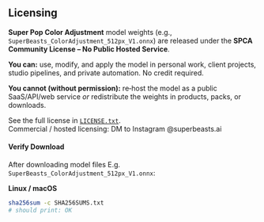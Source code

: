 ## Licensing

**Super Pop Color Adjustment** model weights (e.g., `SuperBeasts_ColorAdjustment_512px_V1.onnx`) are released under the **SPCA Community License – No Public Hosted Service**.

**You can:** use, modify, and apply the model in personal work, client projects, studio pipelines, and private automation. No credit required.

**You cannot (without permission):** re‑host the model as a public SaaS/API/web service *or* redistribute the weights in products, packs, or downloads.

See the full license in [`LICENSE.txt`](./LICENSE.txt).  
Commercial / hosted licensing: DM to Instagram @superbeasts.ai

#### Verify Download

After downloading model files E.g. `SuperBeasts_ColorAdjustment_512px_V1.onnx`:

**Linux / macOS**
```bash
sha256sum -c SHA256SUMS.txt
# should print: OK